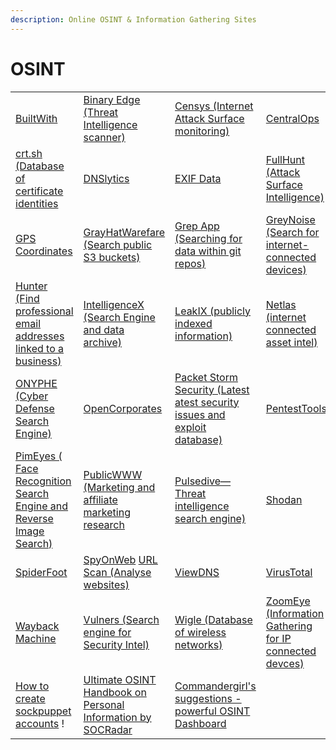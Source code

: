 ```yaml
---
description: Online OSINT & Information Gathering Sites
---
```


# OSINT

|                                                                                                |                                                                                                                                         |                                                                                                                 |                                                                                     |
| ---------------------------------------------------------------------------------------------- | --------------------------------------------------------------------------------------------------------------------------------------- | --------------------------------------------------------------------------------------------------------------- | ----------------------------------------------------------------------------------- |
| [BuiltWith](https://builtwith.com)                                                             | [Binary Edge (Threat Intelligence scanner)](https://www.binaryedge.io/)                                                                 | [Censys (Internet Attack Surface monitoring)](https://censys.io/)                                               | [CentralOps](https://centralops.net)                                                |
| [crt.sh (Database of certificate identities](https://crt.sh)                                   | [DNSlytics](https://dnslytics.com)                                                                                                      | [EXIF Data](https://exifdata.com/)                                                                              | [FullHunt (Attack Surface Intelligence)](https://fullhunt.io/)                      |
| [GPS Coordinates](https://gps-coordinates.net)                                                 | [GrayHatWarefare (Search public S3 buckets)](https://grayhatwarfare.com/)                                                               | [Grep App (Searching for data within git repos)](https://grep.app/)                                             | [GreyNoise (Search for internet-connected devices)](https://www.greynoise.io/)      |
| [Hunter (Find professional email addresses linked to a business)](https://hunter.io/)          | [IntelligenceX (Search Engine and data archive)](https://intelx.io/)                                                                    | [LeakIX (publicly indexed information)](https://leakix.net/)                                                    | [Netlas (internet connected asset intel)](https://netlas.io/)                       |
| [ONYPHE (Cyber Defense Search Engine)](https://www.onyphe.io/)                                 | [OpenCorporates](https://opencorporates.com)                                                                                            | [Packet Storm Security (Latest atest security issues and exploit database)](https://packetstormsecurity.com/)   | [PentestTools](https://pentest-tools.com)                                           |
| [PimEyes ( Face Recognition Search Engine and Reverse Image Search)](https://pimeyes.com/)     | [PublicWWW (Marketing and affiliate marketing research](https://publicwww.com/)                                                         | [Pulsedive—Threat intelligence search engine)](https://pulsedive.com/)                                          | [Shodan](https://shodan.io)                                                         |
| [SpiderFoot](https://www.spiderfoot.net/)                                                      | [SpyOnWeb](https://spyonweb.com) [URL Scan (Analyse websites)](https://urlscan.io/)                                                     | [ViewDNS](https://viewdns.info)                                                                                 | [VirusTotal](https://virustotal.com)                                                |
| [Wayback Machine](https://web.archive.org)                                                     | [Vulners (Search engine for Security Intel)](https://vulners.com/)                                                                      | [Wigle (Database of wireless networks)](https://www.wigle.net/)                                                 | [ZoomEye (Information Gathering for IP connected devces)](https://www.zoomeye.org/) |
| [How to create sockpuppet accounts](https://garrettmickley.com/sockpuppet-account-creation/) ! | [Ultimate OSINT Handbook on Personal Information by SOCRadar](https://socradar.io/the-ultimate-osint-handbook-on-personal-information/) | [Commandergirl's suggestions - powerful OSINT Dashboard](https://start.me/p/1kJKR9/commandergirl-s-suggestions) |                                                                                     |
